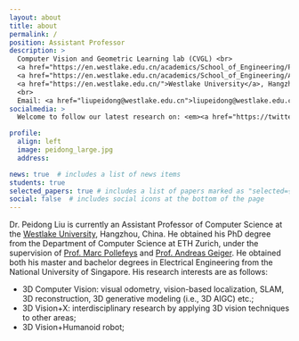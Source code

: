 ```yaml
---
layout: about
title: about
permalink: /
position: Assistant Professor
description: > 
  Computer Vision and Geometric Learning lab (CVGL) <br>
  <a href="https://en.westlake.edu.cn/academics/School_of_Engineering/Programs/AI/">Artificial Intelligence and Data Science (AI) Division</a><br>
  <a href="https://en.westlake.edu.cn/academics/School_of_Engineering/About/Overview/">School of Engineering </a> <br>
  <a href="https://en.westlake.edu.cn/">Westlake University</a>, Hangzhou, China
  <br>
  Email: <a href="liupeidong@westlake.edu.cn">liupeidong@westlake.edu.cn</a>
socialmedia: >
  Welcome to follow our latest research on: <em><a href="https://twitter.com/PeidongLiu_">Twitter</a></em>, <em><a href="https://github.com/WU-CVGL">Github</a></em>, <em><a href="https://www.zhihu.com/people/peterliueth">Zhihu</a></em> !!

profile:
  align: left
  image: peidong_large.jpg
  address: 

news: true  # includes a list of news items
students: true
selected_papers: true # includes a list of papers marked as "selected={true}"
social: false  # includes social icons at the bottom of the page
---
```


Dr. Peidong Liu is currently an Assistant Professor of Computer Science at the [Westlake University](https://en.westlake.edu.cn/), Hangzhou, China. He obtained his PhD degree from the Department of Computer Science at ETH Zurich, under the supervision of [Prof. Marc Pollefeys](https://people.inf.ethz.ch/pomarc/) and [Prof. Andreas Geiger](http://www.cvlibs.net/). He obtained both his master and bachelor degrees in Electrical Engineering from the National University of Singapore. His research interests are as follows:
- 3D Computer Vision: visual odometry, vision-based localization, SLAM, 3D reconstruction, 3D generative modeling (i.e., 3D AIGC) etc.;
- 3D Vision+X: interdisciplinary research by applying 3D vision techniques to other areas;
- 3D Vision+Humanoid robot;



